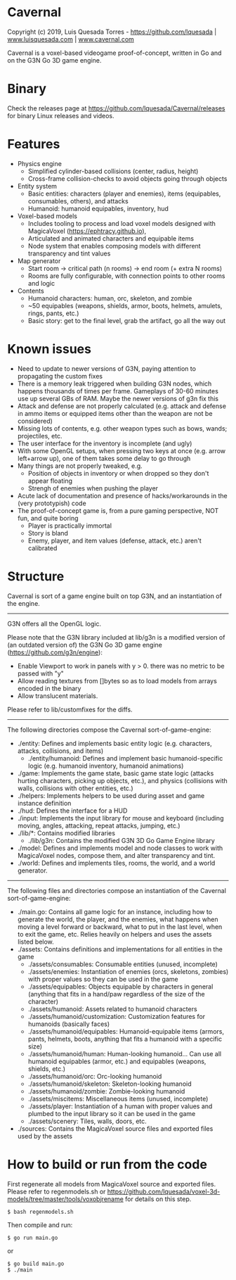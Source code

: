 # Cavernal

Copyright (c) 2019, Luis Quesada Torres - https://github.com/lquesada | www.luisquesada.com | www.cavernal.com

Cavernal is a voxel-based videogame proof-of-concept, written in Go and on the G3N Go 3D game engine.

# Binary

Check the releases page at https://github.com/lquesada/Cavernal/releases for binary Linux releases and videos.

# Features

   - Physics engine
     - Simplified cylinder-based collisions (center, radius, height)
     - Cross-frame collision-checks to avoid objects going through objects
   - Entity system
     - Basic entities: characters (player and enemies), items (equipables, consumables, others), and attacks
     - Humanoid: humanoid equipables, inventory, hud
   - Voxel-based models
     - Includes tooling to process and load voxel models designed with MagicaVoxel (https://ephtracy.github.io), 
     - Articulated and animated characters and equipable items
     - Node system that enables composing models with different transparency and tint values
   - Map generator
     - Start room -> critical path (n rooms) -> end room (+ extra N rooms)
     - Rooms are fully configurable, with connection points to other rooms and logic
   - Contents
     - Humanoid characters: human, orc, skeleton, and zombie
     - ~50 equipables (weapons, shields, armor, boots, helmets, amulets, rings, pants, etc.)
     - Basic story: get to the final level, grab the artifact, go all the way out
     
# Known issues

   - Need to update to newer versions of G3N, paying attention to propagating the custom fixes
   - There is a memory leak triggered when building G3N nodes, which happens thousands of times per frame. Gameplays of 30-60 minutes use up several GBs of RAM. Maybe the newer versions of g3n fix this
   - Attack and defense are not properly calculated (e.g. attack and defense in ammo items or equipped items other than the weapon are not be considered)
   - Missing lots of contents, e.g. other weapon types such as bows, wands; projectiles, etc.
   - The user interface for the inventory is incomplete (and ugly)
   - With some OpenGL setups, when pressing two keys at once (e.g. arrow left+arrow up), one of them takes some delay to go through
   - Many things are not properly tweaked, e.g.
     - Position of objects in inventory or when dropped so they don't appear floating
     - Strengh of enemies when pushing the player
   - Acute lack of documentation and presence of hacks/workarounds in the (very prototypish) code
   - The proof-of-concept game is, from a pure gaming perspective, NOT fun, and quite boring
     - Player is practically immortal
     - Story is bland
     - Enemy, player, and item values (defense, attack, etc.) aren't calibrated
     
# Structure

Cavernal is sort of a game engine built on top G3N, and an instantiation of the engine.

-----

G3N offers all the OpenGL logic.

Please note that the G3N library included at lib/g3n is a modified version of (an outdated version of) the G3N Go 3D game engine (https://github.com/g3n/engine):
   - Enable Viewport to work in panels with y > 0. there was no metric to be passed with "y"
   - Allow reading textures from []bytes so as to load models from arrays encoded in the binary
   - Allow translucent materials.

Please refer to lib/customfixes for the diffs.

-----

The following directories compose the Cavernal sort-of-game-engine:

   - ./entity: Defines and implements basic entity logic (e.g. characters, attacks, collisions, and items)
     - ./entity/humanoid: Defines and implement basic humanoid-specific logic (e.g. humanoid inventory, humanoid animations)
   - ./game: Implements the game state, basic game state logic (attacks hurting characters, picking up objects, etc.), and physics (collisions with walls, collisions with other entities, etc.)
   - ./helpers: Implements helpers to be used during asset and game instance definition
   - ./hud: Defines the interface for a HUD
   - ./input: Implements the input library for mouse and keyboard (including moving, angles, attacking, repeat attacks, jumping, etc.)
   - ./lib/\*: Contains modified libraries
     - ./lib/g3n: Contains the modified G3N 3D Go Game Engine library
   - ./model: Defines and implements model and node classes to work with MagicaVoxel nodes, compose them, and alter transparency and tint.
   - ./world: Defines and implements tiles, rooms, the world, and a world generator.

-----

The following files and directories compose an instantiation of the Cavernal sort-of-game-engine:

   - ./main.go: Contains all game logic for an instance, including how to generate the world, the player, and the enemies, what happens when moving a level forward or backward, what to put in the last level, when to exit the game, etc. Relies heavily on helpers and uses the assets listed below.
   - ./assets: Contains definitions and implementations for all entities in the game
     - ./assets/consumables: Consumable entities (unused, incomplete)
     - ./assets/enemies: Instantiation of enemies (orcs, skeletons, zombies) with proper values so they can be used in the game
     - ./assets/equipables: Objects equipable by characters in general (anything that fits in a hand/paw regardless of the size of the character)
     - ./assets/humanoid: Assets related to humanoid characters
     - ./assets/humanoid/customization: Customization features for humanoids (basically faces)
     - ./assets/humanoid/equipables: Humanoid-equipable items (armors, pants, helmets, boots, anything that fits a humanoid with a specific size)
     - ./assets/humanoid/human: Human-looking humanoid... Can use all humanoid equipables (armor, etc.) and equipables (weapons, shields, etc.)
     - ./assets/humanoid/orc: Orc-looking humanoid
     - ./assets/humanoid/skeleton: Skeleton-looking humanoid
     - ./assets/humanoid/zombie: Zombie-looking humanoid
     - ./assets/miscitems: Miscellaneous items (unused, incomplete)
     - ./assets/player: Instantiation of a human with proper values and plumbed to the input library so it can be used in the game
     - ./assets/scenery: Tiles, walls, doors, etc.
   - ./sources: Contains the MagicaVoxel source files and exported files used by the assets

# How to build or run from the code
First regenerate all models from MagicaVoxel source and exported files. Please refer to regenmodels.sh or https://github.com/lquesada/voxel-3d-models/tree/master/tools/voxobjrename for details on this step.

```
$ bash regenmodels.sh
```

Then compile and run:

```
$ go run main.go
```

or

```
$ go build main.go
$ ./main
```
